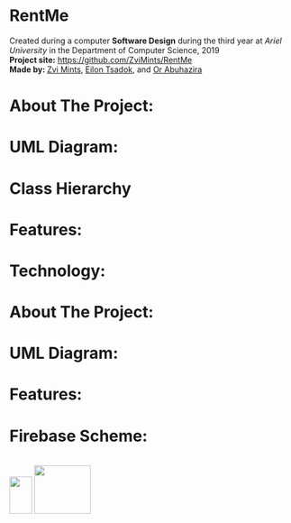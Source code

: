 # RentMe
<p>Created during a computer <strong>Software Design</strong> during the third year at <em>Ariel University</em> in the Department of Computer Science, 2019 <br /> <strong>Project site:</strong>&nbsp;<a href="https://zvimints.github.io/OOP_3/.">https://github.com/ZviMints/RentMe</a><br /> <strong>Made by: </strong> <a href="https://github.com/ZviMints">Zvi Mints</a>, <a href="https://github.com/eilon26">Eilon Tsadok</a>, and <a href="https://github.com/orabu103">Or Abuhazira</a></p>
<h1>About The Project:</h1>

<h1>UML Diagram:</h1>

<h1>Class Hierarchy</h1>

<h1>Features:</h1>

<h1>Technology:</h1>

<h1>About The Project:</h1>

<h1>UML Diagram:</h1>

<h1>Features:</h1>

<h1>Firebase Scheme:</h1>

<br>
<img src="https://upload.wikimedia.org/wikipedia/he/thumb/0/05/Java_Logo.svg.png/140px-Java_Logo.svg.png" width="40px" height = "66px">
<img src="https://tinuiti.com/wp-content/uploads/2019/05/Google-Firebase-logo-e1494819679178-1080x675.png" width="100px" height="86px">
